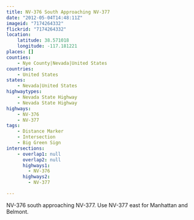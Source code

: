 ```yaml
---
title: NV-376 South Approaching NV-377
date: "2012-05-04T14:48:11Z"
imageid: "7174264332"
flickrid: "7174264332"
location:
    latitude: 38.571018
    longitude: -117.181221
places: []
counties:
    - Nye County|Nevada|United States
countries:
    - United States
states:
    - Nevada|United States
highwaytypes:
    - Nevada State Highway
    - Nevada State Highway
highways:
    - NV-376
    - NV-377
tags:
    - Distance Marker
    - Intersection
    - Big Green Sign
intersections:
    - overlap1: null
      overlap2: null
      highways1:
        - NV-376
      highways2:
        - NV-377

---
```

NV-376 south approaching NV-377.  Use NV-377 east for Manhattan and Belmont.
